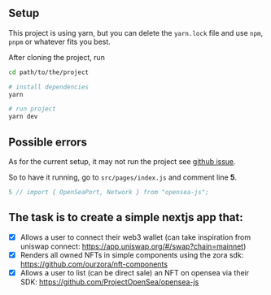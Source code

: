## Setup
This project is using yarn, but you can delete the `yarn.lock` file and use `npm`, `pnpm` or whatever fits you best.

After cloning the project, run
```bash
cd path/to/the/project

# install dependencies
yarn

# run project
yarn dev
```

## Possible errors
As for the current setup, it may not run the project see [github issue](https://github.com/ProjectOpenSea/opensea-js/issues/421).

So to have it running, go to `src/pages/index.js` and comment line **5**.

```javascript
5 // import { OpenSeaPort, Network } from "opensea-js";
```

## The task is to create a simple nextjs app that:

- [x] Allows a user to connect their web3 wallet (can take inspiration from uniswap connect: https://app.uniswap.org/#/swap?chain=mainnet)
- [x] Renders all owned NFTs in simple components using the zora sdk: https://github.com/ourzora/nft-components
- [x] Allows a user to list (can be direct sale) an NFT on opensea via their SDK: https://github.com/ProjectOpenSea/opensea-js